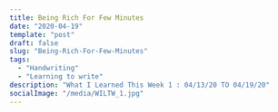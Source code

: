```yaml
---
title: Being Rich For Few Minutes
date: "2020-04-19"
template: "post"
draft: false
slug: "Being-Rich-For-Few-Minutes"
tags:
  - "Handwriting"
  - "Learning to write"
description: "What I Learned This Week 1 : 04/13/20 TO 04/19/20"
socialImage: "/media/WILTW_1.jpg"
---
```

<!---

TO DO

Amine 
-->

